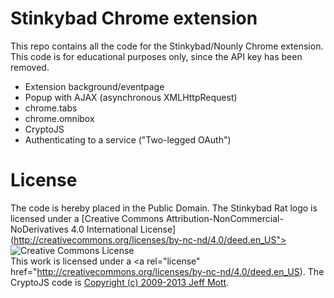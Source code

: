 Stinkybad Chrome extension
==========================

This repo contains all the code for the Stinkybad/Nounly Chrome extension.
This code is for educational purposes only, since the API key has been removed.

* Extension background/eventpage
* Popup with AJAX (asynchronous XMLHttpRequest)
* chrome.tabs
* chrome.omnibox
* CryptoJS
* Authenticating to a service ("Two-legged OAuth")


License
=======
The code is hereby placed in the Public Domain.
The Stinkybad Rat logo is licensed under a [Creative Commons Attribution-NonCommercial-NoDerivatives 4.0 International License](http://creativecommons.org/licenses/by-nc-nd/4.0/deed.en_US"><img alt="Creative Commons License" style="border-width:0" src="http://i.creativecommons.org/l/by-nc-nd/4.0/88x31.png" /></a><br />This work is licensed under a <a rel="license" href="http://creativecommons.org/licenses/by-nc-nd/4.0/deed.en_US).
The CryptoJS code is [Copyright (c) 2009-2013 Jeff Mott](http://code.google.com/p/crypto-js/wiki/License).
